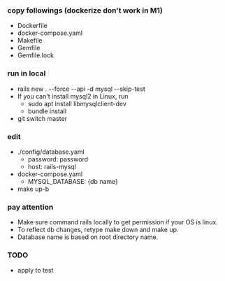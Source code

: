 ### copy followings (dockerize don't work in M1)
- Dockerfile
- docker-compose.yaml
- Makefile
- Gemfile
- Gemfile.lock
### run in local
- rails new . --force --api -d mysql --skip-test
- If you can't install mysql2 in Linux, run 
  - sudo apt install libmysqlclient-dev
  - bundle install
- git switch master
### edit
- ./config/database.yaml
  - password: password
  - host: rails-mysql
- docker-compose.yaml
  - MYSQL_DATABASE: {db name}
- make up-b
### pay attention
- Make sure command rails locally to get permission if your OS is linux.
- To reflect db changes, retype make down and make up.
- Database name is based on root directory name.

### TODO
- apply to test 
